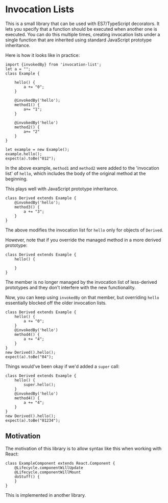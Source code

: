 # Invocation Lists
This is a small library that can be used with ES7/TypeScript decorators.  It lets you specify that a function should be executed when another one is executed. You can do this multiple times, creating invocation lists under a single function that are inherited using standard JavaScript prototype inheritance.

Here is how it looks like in practice:

	import {invokedBy} from 'invocation-list';
	let a = "";
	class Example {
		
		hello() {
			a += "0";
		}
	
		@invokedBy('hello');
		method1() {
			a+= "1";
		}
		
		@invokedBy('hello')
		method2() {
			a+= "2"
		}
	}
	
	let example = new Example();
	example.hello();
	expect(a).toBe("012");

In the above example, `method1` and `method2` were added to the 'invocation list' of `hello`, which includes the body of the original method at the beginning.

This plays well with JavaScript prototype inheritance.

	class Derived extends Example {
		@invokedBy('hello');
		method3() {
			a += "3";
		}
	}
	
The above modifies the invocation list for `hello` only for objects of `Derived`.

However, note that if you override the managed method in a more derived prototype:

	class Derived extends Example {
		hello() {

		}
	}
	
The member is no longer managed by the invocation list of less-derived prototypes and they don't interfere with the new functionality.

Now, you can keep using `invokedBy` on that member, but overriding `hello` essentially blocked off the older invocation lists.

	class Derived extends Example {
		hello() {
			a += "0";
		}
		@invokedBy('hello')
		method4() {
			a += "4";
		}
	}
	new Derived().hello();
	expect(a).toBe("04");

Things would've been okay if we'd added a `super` call:

	class Derived extends Example {
		hello() {
			super.hello();
		}
		@invokedBy('hello')
		method4() {
			a += "4";
		}
	}
	new Derived().hello();
	expect(a).toBe("01234");

## Motivation
The motivation of this library is to allow syntax like this when working with React:

	class ExampleComponent extends React.Component {
		@Lifecycle.componentWillUpdate
		@Lifecycle.componentWillMount
		doStuff() {
		}
	}

This is implemented in another library.